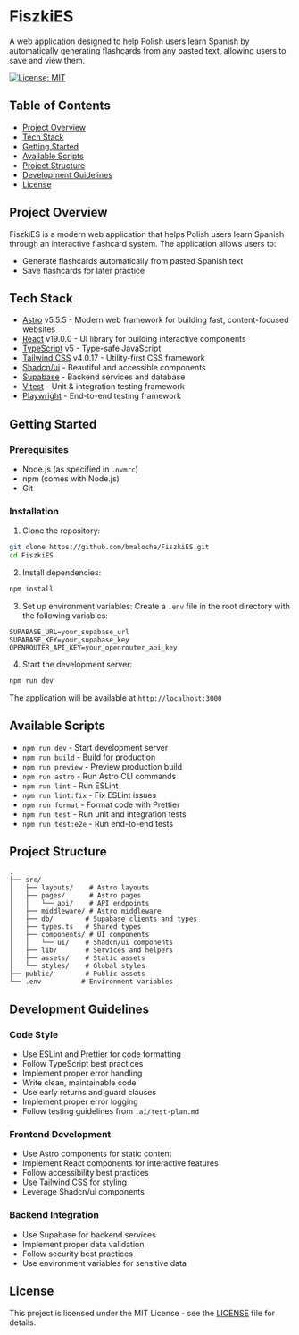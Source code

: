 # FiszkiES

A web application designed to help Polish users learn Spanish by automatically generating flashcards from any pasted text, allowing users to save and view them.

[![License: MIT](https://img.shields.io/badge/License-MIT-yellow.svg)](https://opensource.org/licenses/MIT)

## Table of Contents
- [Project Overview](#project-overview)
- [Tech Stack](#tech-stack)
- [Getting Started](#getting-started)
- [Available Scripts](#available-scripts)
- [Project Structure](#project-structure)
- [Development Guidelines](#development-guidelines)
- [License](#license)

## Project Overview

FiszkiES is a modern web application that helps Polish users learn Spanish through an interactive flashcard system. The application allows users to:

- Generate flashcards automatically from pasted Spanish text
- Save flashcards for later practice

## Tech Stack

- [Astro](https://astro.build/) v5.5.5 - Modern web framework for building fast, content-focused websites
- [React](https://react.dev/) v19.0.0 - UI library for building interactive components
- [TypeScript](https://www.typescriptlang.org/) v5 - Type-safe JavaScript
- [Tailwind CSS](https://tailwindcss.com/) v4.0.17 - Utility-first CSS framework
- [Shadcn/ui](https://ui.shadcn.com/) - Beautiful and accessible components
- [Supabase](https://supabase.com/) - Backend services and database
- [Vitest](https://vitest.dev/) - Unit & integration testing framework
- [Playwright](https://playwright.dev/) - End-to-end testing framework

## Getting Started

### Prerequisites

- Node.js (as specified in `.nvmrc`)
- npm (comes with Node.js)
- Git

### Installation

1. Clone the repository:
```bash
git clone https://github.com/bmalocha/FiszkiES.git
cd FiszkiES
```

2. Install dependencies:
```bash
npm install
```

3. Set up environment variables:
Create a `.env` file in the root directory with the following variables:
```env
SUPABASE_URL=your_supabase_url
SUPABASE_KEY=your_supabase_key
OPENROUTER_API_KEY=your_openrouter_api_key
```

4. Start the development server:
```bash
npm run dev
```

The application will be available at `http://localhost:3000`

## Available Scripts

- `npm run dev` - Start development server
- `npm run build` - Build for production
- `npm run preview` - Preview production build
- `npm run astro` - Run Astro CLI commands
- `npm run lint` - Run ESLint
- `npm run lint:fix` - Fix ESLint issues
- `npm run format` - Format code with Prettier
- `npm run test` - Run unit and integration tests
- `npm run test:e2e` - Run end-to-end tests

## Project Structure

```
.
├── src/
│   ├── layouts/    # Astro layouts
│   ├── pages/      # Astro pages
│   │   └── api/    # API endpoints
│   ├── middleware/ # Astro middleware
│   ├── db/        # Supabase clients and types
│   ├── types.ts   # Shared types
│   ├── components/ # UI components
│   │   └── ui/    # Shadcn/ui components
│   ├── lib/       # Services and helpers
│   ├── assets/    # Static assets
│   └── styles/    # Global styles
├── public/        # Public assets
└── .env          # Environment variables
```

## Development Guidelines

### Code Style

- Use ESLint and Prettier for code formatting
- Follow TypeScript best practices
- Implement proper error handling
- Write clean, maintainable code
- Use early returns and guard clauses
- Implement proper error logging
- Follow testing guidelines from `.ai/test-plan.md`

### Frontend Development

- Use Astro components for static content
- Implement React components for interactive features
- Follow accessibility best practices
- Use Tailwind CSS for styling
- Leverage Shadcn/ui components

### Backend Integration

- Use Supabase for backend services
- Implement proper data validation
- Follow security best practices
- Use environment variables for sensitive data

## License

This project is licensed under the MIT License - see the [LICENSE](LICENSE) file for details.
